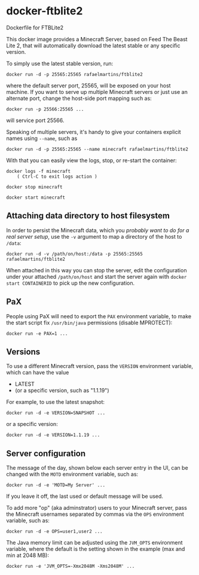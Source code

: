 docker-ftblite2
===============

Dockerfile for FTBLite2

This docker image provides a Minecraft Server, based on Feed The Beast Lite 2, that will automatically download the latest stable or any specific version.

To simply use the latest stable version, run:

    docker run -d -p 25565:25565 rafaelmartins/ftblite2

where the default server port, 25565, will be exposed on your host machine. If you want to serve up multiple Minecraft servers or just use an alternate port, change the host-side port mapping such as:

    docker run -p 25566:25565 ...

will service port 25566.

Speaking of multiple servers, it's handy to give your containers explicit names using `--name`, such as

    docker run -d -p 25565:25565 --name minecraft rafaelmartins/ftblite2

With that you can easily view the logs, stop, or re-start the container:

    docker logs -f minecraft
        ( Ctrl-C to exit logs action )

    docker stop minecraft

    docker start minecraft


## Attaching data directory to host filesystem

In order to persist the Minecraft data, which you *probably want to do for a real server setup*, use the `-v` argument to map a directory of the host to ``/data``:

    docker run -d -v /path/on/host:/data -p 25565:25565 rafaelmartins/ftblite2

When attached in this way you can stop the server, edit the configuration under your attached ``/path/on/host`` and start the server again with `docker start CONTAINERID` to pick up the new configuration.


## PaX

People using PaX will need to export the ``PAX`` environment variable, to make the start script fix ``/usr/bin/java`` permissions (disable MPROTECT):

    docker run -e PAX=1 ...


## Versions

To use a different Minecraft version, pass the `VERSION` environment variable, which can have the value

* LATEST
* (or a specific version, such as "1.1.19")

For example, to use the latest snapshot:

    docker run -d -e VERSION=SNAPSHOT ...

or a specific version:

    docker run -d -e VERSION=1.1.19 ...


## Server configuration

The message of the day, shown below each server entry in the UI, can be changed with the `MOTD` environment variable, such as:

    docker run -d -e 'MOTD=My Server' ...

If you leave it off, the last used or default message will be used.

To add more "op" (aka adminstrator) users to your Minecraft server, pass the Minecraft usernames separated by commas via the `OPS` environment variable, such as:

    docker run -d -e OPS=user1,user2 ...

The Java memory limit can be adjusted using the `JVM_OPTS` environment variable, where the default is the setting shown in the example (max and min at 2048 MB):

    docker run -e 'JVM_OPTS=-Xmx2048M -Xms2048M' ...

